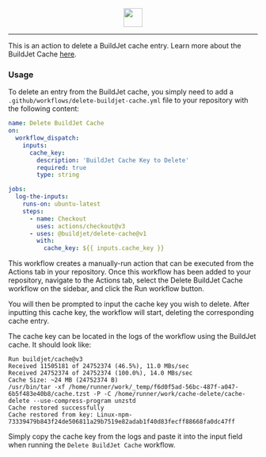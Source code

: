 <div align="center">
    <img src="https://buildjet.com/buildjet-for-github-actions-logo2.svg" height="38">
</div>

---

This is an action to delete a BuildJet cache entry.
Learn more about the BuildJet
Cache [here](https://buildjet.com/for-github-actions/docs/guides/migrating-to-buildjet-cache).

### Usage

To delete an entry from the BuildJet cache, you simply need to add a `.github/workflows/delete-buildjet-cache.yml` file
to your
repository with the following content:

```yaml
name: Delete BuildJet Cache
on:
  workflow_dispatch:
    inputs:
      cache_key:
        description: 'BuildJet Cache Key to Delete'
        required: true
        type: string

jobs:
  log-the-inputs:
    runs-on: ubuntu-latest
    steps:
      - name: Checkout
        uses: actions/checkout@v3
      - uses: @buildjet/delete-cache@v1
        with:
          cache_key: ${{ inputs.cache_key }}
```

This workflow creates a manually-run action that can be executed from the Actions tab in your repository. Once this
workflow has been added to your repository, navigate to the Actions tab, select the Delete BuildJet Cache workflow on
the sidebar, and click the Run workflow button.

You will then be prompted to input the cache key you wish to delete. After inputting this cache key, the workflow will
start, deleting the corresponding cache entry.

The cache key can be located in the logs of the workflow using the BuildJet cache. It should look like:

```text { % highlightLineBlue=1 %}
Run buildjet/cache@v3
Received 11505181 of 24752374 (46.5%), 11.0 MBs/sec
Received 24752374 of 24752374 (100.0%), 14.0 MBs/sec
Cache Size: ~24 MB (24752374 B)
/usr/bin/tar -xf /home/runner/work/_temp/f6d0f5ad-56bc-487f-a047-6b5f483e40b8/cache.tzst -P -C /home/runner/work/cache-delete/cache-delete --use-compress-program unzstd
Cache restored successfully
Cache restored from key: Linux-npm-73339479b843f24de506811a29b7519e82adab1f40d83fecff88668fa0dc47ff
```  

Simply copy the cache key from the logs and paste it into the input field when running the `Delete BuildJet Cache`
workflow.





